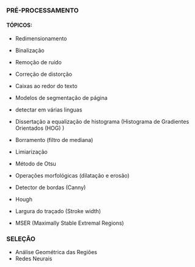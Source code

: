 ### **PRÉ-PROCESSAMENTO**
#### **TÓPICOS**:
- Redimensionamento
- Binalização
- Remoção de ruído
- Correção de distorção

- Caixas ao redor do texto
- Modelos de segmentação de página
- detectar em várias linguas 

- Dissertação a equalização de histograma (Histograma de Gradientes Orientados (HOG) )
- Borramento (filtro de mediana)
- Limiarização
- Método de Otsu
- Operações morfológicas (dilatação e erosão)
- Detector de bordas (Canny)
- Hough
- Largura do traçado (Stroke width)
- MSER (Maximally Stable Extremal Regions)

### **SELEÇÃO**
- Análise Geométrica das Regiões 
- Redes Neurais
